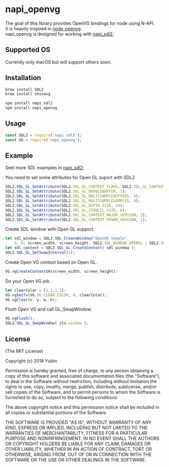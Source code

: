 # napi_openvg

The goal of this library provides OpenVG bindings for node using N-API.  
It is heavily inspired in [node-openvg](https://github.com/luismreis/node-openvg).  
napi_openvg is designed for working with [napi_sdl2](https://github.com/yubin1026/napi_sdl2);  


## Supported OS
Currently only macOS but will support others soon.


## Installation

```javascript
brew install SDL2
brew install shivavg
```

```javascript
npm install napi_sdl2
npm install napi_openvg
```

## Usage

```javascript
const SDL2 = require('napi_sdl2');
const VG = require('napi_openvg');
```

## Example
Seel more SDL examples in [napi_sdl2](https://github.com/yubin1026/napi_sdl2);

You need to set some attributes for Open GL suport with SDL2
```javascript
SDL2.SDL_GL_SetAttribute(SDL2.SDL_GL_CONTEXT_FLAGS, SDL2.SDL_GL_CONTEXT_FORWARD_COMPATIBLE_FLAG);
SDL2.SDL_GL_SetAttribute(SDL2.SDL_GL_DOUBLEBUFFER, 1);
SDL2.SDL_GL_SetAttribute(SDL2.SDL_GL_MULTISAMPLEBUFFERS, 8);
SDL2.SDL_GL_SetAttribute(SDL2.SDL_GL_MULTISAMPLESAMPLES, 8);
SDL2.SDL_GL_SetAttribute(SDL2.SDL_GL_DEPTH_SIZE, 24);
SDL2.SDL_GL_SetAttribute(SDL2.SDL_GL_STENCIL_SIZE, 8);
SDL2.SDL_GL_SetAttribute(SDL2.SDL_GL_CONTEXT_MAJOR_VERSION, 2);
SDL2.SDL_GL_SetAttribute(SDL2.SDL_GL_CONTEXT_MINOR_VERSION, 1);
```

Create SDL window with Open GL support.
```javascript
let sdl_window = SDL2.SDL_CreateWindow("OpenVG Sample", 
	0, 0, screen_width, screen_height, SDL2.SDL_WINDOW_OPENGL | SDL2.SDL_WINDOW_SHOWN | SDL2.SDL_WINDOW_RESIZABLE);
let sdl_context = SDL2.SDL_GL_CreateContext( sdl_window );
SDL2.SDL_GL_SetSwapInterval(1);
```

Create Open VG context based on Open GL.
```javascript
VG.vgCreateContextSH(screen_width, screen_height);
```

Do your Open VG job.
```javascript
let clearColor = [1,1,1,1];
VG.vgSetfv(VG.VG_CLEAR_COLOR, 4, clearColor);
VG.vgClear(x, y, w, h);
```
Flush Open VG and call GL_SwapWindow.
```javascript
VG.vgFlush();
SDL2.SDL_GL_SwapWindow( ctx.window );
```

## License

(The MIT License)

Copyright (c) 2018 Yubin

Permission is hereby granted, free of charge, to any person obtaining a copy of this software and associated documentation files (the "Software"), to deal in the Software without restriction, including without limitation the rights to use, copy, modify, merge, publish, distribute, sublicense, and/or sell copies of the Software, and to permit persons to whom the Software is furnished to do so, subject to the following conditions:

The above copyright notice and this permission notice shall be included in all copies or substantial portions of the Software.

THE SOFTWARE IS PROVIDED "AS IS", WITHOUT WARRANTY OF ANY KIND, EXPRESS OR IMPLIED, INCLUDING BUT NOT LIMITED TO THE WARRANTIES OF MERCHANTABILITY, FITNESS FOR A PARTICULAR PURPOSE AND NONINFRINGEMENT. IN NO EVENT SHALL THE AUTHORS OR COPYRIGHT HOLDERS BE LIABLE FOR ANY CLAIM, DAMAGES OR OTHER LIABILITY, WHETHER IN AN ACTION OF CONTRACT, TORT OR OTHERWISE, ARISING FROM, OUT OF OR IN CONNECTION WITH THE SOFTWARE OR THE USE OR OTHER DEALINGS IN THE SOFTWARE.



